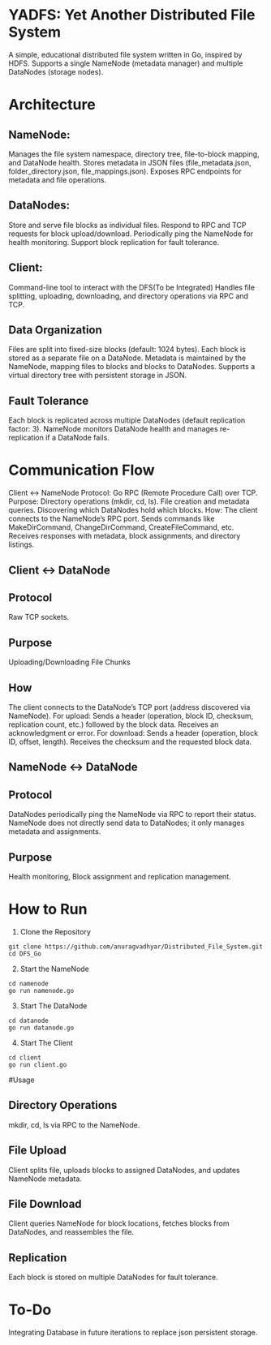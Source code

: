 # YADFS: Yet Another Distributed File System
A simple, educational distributed file system written in Go, inspired by HDFS.
Supports a single NameNode (metadata manager) and multiple DataNodes (storage nodes).

# Architecture
## NameNode:

Manages the file system namespace, directory tree, file-to-block mapping, and DataNode health.
Stores metadata in JSON files (file_metadata.json, folder_directory.json, file_mappings.json).
Exposes RPC endpoints for metadata and file operations.
## DataNodes:

Store and serve file blocks as individual files.
Respond to RPC and TCP requests for block upload/download.
Periodically ping the NameNode for health monitoring.
Support block replication for fault tolerance.
## Client:

Command-line tool to interact with the DFS(To be Integrated)
Handles file splitting, uploading, downloading, and directory operations via RPC and TCP.
## Data Organization
Files are split into fixed-size blocks (default: 1024 bytes).
Each block is stored as a separate file on a DataNode.
Metadata is maintained by the NameNode, mapping files to blocks and blocks to DataNodes.
Supports a virtual directory tree with persistent storage in JSON.
## Fault Tolerance
Each block is replicated across multiple DataNodes (default replication factor: 3).
NameNode monitors DataNode health and manages re-replication if a DataNode fails.

# Communication Flow
Client ↔️ NameNode
Protocol: Go RPC (Remote Procedure Call) over TCP.
Purpose:
Directory operations (mkdir, cd, ls).
File creation and metadata queries.
Discovering which DataNodes hold which blocks.
How:
The client connects to the NameNode’s RPC port.
Sends commands like MakeDirCommand, ChangeDirCommand, CreateFileCommand, etc.
Receives responses with metadata, block assignments, and directory listings.
## Client ↔️ DataNode
## Protocol
Raw TCP sockets.
## Purpose
Uploading/Downloading File Chunks
## How
The client connects to the DataNode’s TCP port (address discovered via NameNode).
For upload:
Sends a header (operation, block ID, checksum, replication count, etc.) followed by the block data.
Receives an acknowledgment or error.
For download:
Sends a header (operation, block ID, offset, length).
Receives the checksum and the requested block data.
## NameNode ↔️ DataNode
## Protocol
DataNodes periodically ping the NameNode via RPC to report their status.
NameNode does not directly send data to DataNodes; it only manages metadata and assignments.
## Purpose
Health monitoring, Block assignment and replication management.

# How to Run
1. Clone the Repository
```
git clone https://github.com/anuragvadhyar/Distributed_File_System.git
cd DFS_Go
```
2. Start the NameNode
```
cd namenode
go run namenode.go
```
3. Start The DataNode
```
cd datanode
go run datanode.go
```
4. Start The Client
```
cd client
go run client.go
```
#Usage
## Directory Operations
mkdir, cd, ls via RPC to the NameNode.
## File Upload
Client splits file, uploads blocks to assigned DataNodes, and updates NameNode metadata.
## File Download
Client queries NameNode for block locations, fetches blocks from DataNodes, and reassembles the file.
## Replication
Each block is stored on multiple DataNodes for fault tolerance.

# To-Do
Integrating Database in future iterations to replace json persistent storage.
